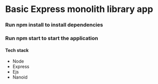 # Basic Express monolith library app

### Run npm install to install dependencies

### Run npm start to start the application

#### Tech stack

- Node
- Express
- Ejs
- Nanoid

